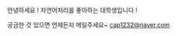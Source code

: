 ﻿---
permalink: /main/
layout: single
---

안녕하세요 ! 자연어처리를 좋아하는 대학생입니다 !

궁금한 것 있으면 언제든지 메일주세요~ cap1232@naver.com